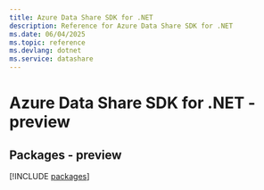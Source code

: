 ```yaml
---
title: Azure Data Share SDK for .NET
description: Reference for Azure Data Share SDK for .NET
ms.date: 06/04/2025
ms.topic: reference
ms.devlang: dotnet
ms.service: datashare
---
```

# Azure Data Share SDK for .NET - preview
## Packages - preview
[!INCLUDE [packages](data-share-index.md)]